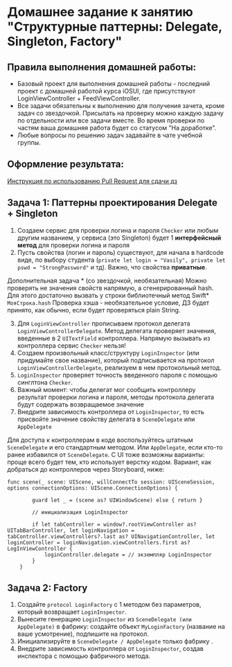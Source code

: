 # Домашнее задание к занятию "Структурные паттерны: Delegate, Singleton, Factory"

## Правила выполнения домашней работы:

* Базовый проект для выполнения домашней работы - последний проект с домашней работой курса iOSUI, где присутствуют LoginViewController + FeedViewController.
* Все задачи обязательны к выполнению для получения зачета, кроме задач со звездочкой. Присылать на проверку можно каждую задачу по отдельности или все задачи вместе. Во время проверки по частям ваша домашняя работа будет со статусом "На доработке".
* Любые вопросы по решению задач задавайте в чате учебной группы.

## Оформление результата:

[Инструкция по использованию Pull Request для сдачи дз](https://github.com/netology-code/iosint-homeworks/blob/main/Pull%20request's%20guideline.md)

## Задача 1: Паттерны проектирования Delegate + Singleton

1. Создаем сервис для проверки логина и пароля `Checker` или любым другим названием, у сервиса (это Singleton) будет 1 __интерфейсный метод__ для проверки логина и пароля 
2. Пусть свойства (логин и пароль) существуют, для начала в hardcode виде, по выбору студента (`private let login = "Vasily", private let pswd = "StrongPassword"` и тд). Важно, что свойства __приватные__. 
 
Дополнительная задача * (со звездочкой, необязательная) 
Можно проверять не значения свойств напрямую, а сгенерированный hash. Для этого достаточно вызвать у строки библиотечный метод Swift* `МояСтрока.hash` Проверка хэша - необязательное условие, ДЗ будет принято, как обычно, если будет проверяться plain String. 

3. Для `LoginViewController` прописываем протокол делегата `LoginViewControllerDelegate`. Метод делегата проверяет значения, введенные в 2 `UITextField` контроллера. Напрямую вызывать из контроллера сервис `Checker` нельзя! 
4. Создаем произвольный класс/структуру `LoginInspector` (или придумайте свое название), который подписывается на протокол `LoginViewControllerDelegate`, реализуем в нем протокольный метод. 
5. `LoginInspector` проверяет точность введенного пароля с помощью синглтона `Checker`. 
6. Важный момент: чтобы делегат мог сообщить контроллеру результат проверки логина и пароля, методы протокола делегата будут содержать возвращаемое значение
7. Внедрите зависимость контроллера от `LoginInspector`, то есть присвойте значение свойству делегата в `SceneDelegate` или `AppDelegate`

Для доступа к контроллерам в коде воспользуйтесь штатным `SceneDelegate` и его стандартным методом. Или `AppDelegate`, если кто-то ранее избавился от `SceneDelegate`. С UI тоже возможны варианты: проще всего будет тем, кто использует верстку кодом. Вариант, как добраться до контроллеров через Storyboard, ниже: 

```
func scene(_ scene: UIScene, willConnectTo session: UISceneSession, options connectionOptions: UIScene.ConnectionOptions) {
        
        guard let _ = (scene as? UIWindowScene) else { return }
        
        // инициализация LoginInspector
        
        if let tabController = window?.rootViewController as? UITabBarController, let loginNavigation = tabController.viewControllers?.last as? UINavigationController, let loginController = loginNavigation.viewControllers.first as? LogInViewController {
            loginController.delegate = // экземпляр LoginInspector
        }
    }
```

## Задача 2: Factory

1. Создайте `protocol LoginFactory` с 1 методом без параметров, который возвращает `LoginInspector`.
2. Вынесите генерацию `LoginInspector` из `SceneDelegate (или AppDelegate)` в фабрику: создайте объект `MyLoginFactory` (название на ваше усмотрение), подпишите на протокол.
3. Инициализируйте в `SceneDelegate / AppDelegate` только фабрику .
4. Внедрите зависимость контроллера от `LoginInspector`, создав инспектора с помощью фабричного метода.
